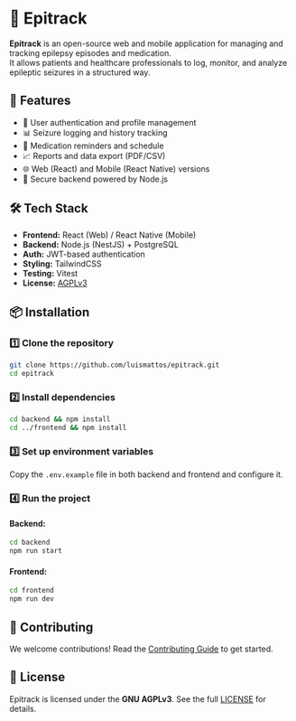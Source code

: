 # 🏥 Epitrack

**Epitrack** is an open-source web and mobile application for managing and tracking epilepsy episodes and medication.  
It allows patients and healthcare professionals to log, monitor, and analyze epileptic seizures in a structured way.

## 🚀 Features

- 📌 User authentication and profile management
- 📊 Seizure logging and history tracking
- 💊 Medication reminders and schedule
- 📈 Reports and data export (PDF/CSV)
- 🌐 Web (React) and Mobile (React Native) versions
- 🔐 Secure backend powered by Node.js

## 🛠 Tech Stack

- **Frontend:** React (Web) / React Native (Mobile)
- **Backend:** Node.js (NestJS) + PostgreSQL
- **Auth:** JWT-based authentication
- **Styling:** TailwindCSS
- **Testing:** Vitest
- **License:** [AGPLv3](LICENSE)

## 📦 Installation

### **1️⃣ Clone the repository**
```sh
git clone https://github.com/luismattos/epitrack.git
cd epitrack
```

### **2️⃣ Install dependencies**
```sh
cd backend && npm install
cd ../frontend && npm install
```

### **3️⃣ Set up environment variables**
Copy the `.env.example` file in both backend and frontend and configure it.

### **4️⃣ Run the project**
#### Backend:
```sh
cd backend
npm run start
```
#### Frontend:
```sh
cd frontend
npm run dev
```

## 🤝 Contributing

We welcome contributions! Read the [Contributing Guide](CONTRIBUTING.md) to get started.

## 📜 License

Epitrack is licensed under the **GNU AGPLv3**. See the full [LICENSE](LICENSE) for details.
